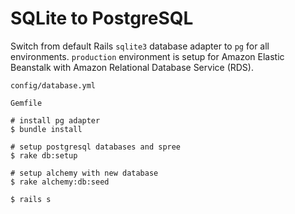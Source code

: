 # SQLite to PostgreSQL

Switch from default Rails `sqlite3` database adapter to `pg` for all environments. `production` environment is setup for Amazon Elastic Beanstalk with Amazon Relational Database Service (RDS).

`config/database.yml`

`Gemfile`


```
# install pg adapter
$ bundle install

# setup postgresql databases and spree
$ rake db:setup

# setup alchemy with new database
$ rake alchemy:db:seed

$ rails s
```
